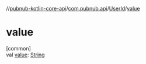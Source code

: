 //[pubnub-kotlin-core-api](../../../index.md)/[com.pubnub.api](../index.md)/[UserId](index.md)/[value](value.md)

# value

[common]\
val [value](value.md): [String](https://kotlinlang.org/api/latest/jvm/stdlib/kotlin-stdlib/kotlin/-string/index.html)
